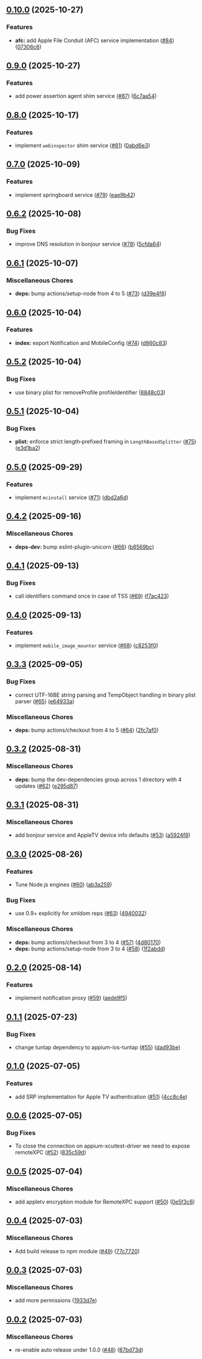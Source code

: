 ## [0.10.0](https://github.com/appium/appium-ios-remotexpc/compare/v0.9.0...v0.10.0) (2025-10-27)

### Features

* **afc:** add Apple File Conduit (AFC) service implementation ([#84](https://github.com/appium/appium-ios-remotexpc/issues/84)) ([07306c6](https://github.com/appium/appium-ios-remotexpc/commit/07306c611756c206ac07fed6917c70bfc9032757))

## [0.9.0](https://github.com/appium/appium-ios-remotexpc/compare/v0.8.0...v0.9.0) (2025-10-27)

### Features

* add power assertion agent shim service ([#87](https://github.com/appium/appium-ios-remotexpc/issues/87)) ([6c7aa54](https://github.com/appium/appium-ios-remotexpc/commit/6c7aa54be2aff1f2dadaf13250c59583a2e0617c))

## [0.8.0](https://github.com/appium/appium-ios-remotexpc/compare/v0.7.0...v0.8.0) (2025-10-17)

### Features

* implement `webinspector` shim service ([#81](https://github.com/appium/appium-ios-remotexpc/issues/81)) ([0abd6e3](https://github.com/appium/appium-ios-remotexpc/commit/0abd6e32ba3f6abdbc238bde7201abf96646cbcc))

## [0.7.0](https://github.com/appium/appium-ios-remotexpc/compare/v0.6.2...v0.7.0) (2025-10-09)

### Features

* implement springboard service  ([#79](https://github.com/appium/appium-ios-remotexpc/issues/79)) ([eae9b42](https://github.com/appium/appium-ios-remotexpc/commit/eae9b427dfb644a8b67f8eb76505d4aba7094311))

## [0.6.2](https://github.com/appium/appium-ios-remotexpc/compare/v0.6.1...v0.6.2) (2025-10-08)

### Bug Fixes

* improve DNS resolution in bonjour service ([#78](https://github.com/appium/appium-ios-remotexpc/issues/78)) ([5cfda64](https://github.com/appium/appium-ios-remotexpc/commit/5cfda643f9e00de3d7e6da51f757ebb90e661757))

## [0.6.1](https://github.com/appium/appium-ios-remotexpc/compare/v0.6.0...v0.6.1) (2025-10-07)

### Miscellaneous Chores

* **deps:** bump actions/setup-node from 4 to 5 ([#73](https://github.com/appium/appium-ios-remotexpc/issues/73)) ([d39e4f8](https://github.com/appium/appium-ios-remotexpc/commit/d39e4f8817591c4e6ea674fc3bfd7a61dcbff403))

## [0.6.0](https://github.com/appium/appium-ios-remotexpc/compare/v0.5.2...v0.6.0) (2025-10-04)

### Features

* **index:** export Notification and MobileConfig ([#74](https://github.com/appium/appium-ios-remotexpc/issues/74)) ([d860c83](https://github.com/appium/appium-ios-remotexpc/commit/d860c838ad684e4c9d04304c90c0753ebe4bdf35))

## [0.5.2](https://github.com/appium/appium-ios-remotexpc/compare/v0.5.1...v0.5.2) (2025-10-04)

### Bug Fixes

* use binary plist for removeProfile profileIdentifier ([8848c03](https://github.com/appium/appium-ios-remotexpc/commit/8848c0327b1720c7680c9be60f83aeafde9f3c32))

## [0.5.1](https://github.com/appium/appium-ios-remotexpc/compare/v0.5.0...v0.5.1) (2025-10-04)

### Bug Fixes

* **plist:** enforce strict length‑prefixed framing in `LengthBasedSplitter` ([#75](https://github.com/appium/appium-ios-remotexpc/issues/75)) ([e3d1ba2](https://github.com/appium/appium-ios-remotexpc/commit/e3d1ba26bc0553a82e56e8af429dd1c1d1637e88))

## [0.5.0](https://github.com/appium/appium-ios-remotexpc/compare/v0.4.2...v0.5.0) (2025-09-29)

### Features

* implement `mcinstall` service ([#71](https://github.com/appium/appium-ios-remotexpc/issues/71)) ([dbd2a6d](https://github.com/appium/appium-ios-remotexpc/commit/dbd2a6dece3d4994d301b0891fff20af77c1a1f2))

## [0.4.2](https://github.com/appium/appium-ios-remotexpc/compare/v0.4.1...v0.4.2) (2025-09-16)

### Miscellaneous Chores

* **deps-dev:** bump eslint-plugin-unicorn ([#66](https://github.com/appium/appium-ios-remotexpc/issues/66)) ([b8569bc](https://github.com/appium/appium-ios-remotexpc/commit/b8569bc466570a25a75861f98d2b3be841c6387c))

## [0.4.1](https://github.com/appium/appium-ios-remotexpc/compare/v0.4.0...v0.4.1) (2025-09-13)

### Bug Fixes

* call identifiers command once in case of TSS ([#69](https://github.com/appium/appium-ios-remotexpc/issues/69)) ([f7ac423](https://github.com/appium/appium-ios-remotexpc/commit/f7ac4237353a116b96cc3f770268b12b20b2d5c4))

## [0.4.0](https://github.com/appium/appium-ios-remotexpc/compare/v0.3.3...v0.4.0) (2025-09-13)

### Features

* implement `mobile_image_mounter` service ([#68](https://github.com/appium/appium-ios-remotexpc/issues/68)) ([c8253f0](https://github.com/appium/appium-ios-remotexpc/commit/c8253f0dccc16652d68755fa0fc73bdd1711c881))

## [0.3.3](https://github.com/appium/appium-ios-remotexpc/compare/v0.3.2...v0.3.3) (2025-09-05)

### Bug Fixes

* correct UTF-16BE string parsing and TempObject handling in binary plist parser ([#65](https://github.com/appium/appium-ios-remotexpc/issues/65)) ([e64933a](https://github.com/appium/appium-ios-remotexpc/commit/e64933a5126ea796b12fcd001d12cab93a3bb9f8))

### Miscellaneous Chores

* **deps:** bump actions/checkout from 4 to 5 ([#64](https://github.com/appium/appium-ios-remotexpc/issues/64)) ([2fc7af0](https://github.com/appium/appium-ios-remotexpc/commit/2fc7af0c29f774f4dc37339c0825b109d410b815))

## [0.3.2](https://github.com/appium/appium-ios-remotexpc/compare/v0.3.1...v0.3.2) (2025-08-31)

### Miscellaneous Chores

* **deps:** bump the dev-dependencies group across 1 directory with 4 updates ([#62](https://github.com/appium/appium-ios-remotexpc/issues/62)) ([e295d87](https://github.com/appium/appium-ios-remotexpc/commit/e295d8748fa234ff613a9b0ed4730f9ccb28e5ec))

## [0.3.1](https://github.com/appium/appium-ios-remotexpc/compare/v0.3.0...v0.3.1) (2025-08-31)

### Miscellaneous Chores

* add bonjour service and AppleTV device info defaults ([#53](https://github.com/appium/appium-ios-remotexpc/issues/53)) ([a5924f8](https://github.com/appium/appium-ios-remotexpc/commit/a5924f8da8142dfd16219fe40f2421c528f534ce))

## [0.3.0](https://github.com/appium/appium-ios-remotexpc/compare/v0.2.0...v0.3.0) (2025-08-26)

### Features

* Tune Node.js engines ([#60](https://github.com/appium/appium-ios-remotexpc/issues/60)) ([ab3a259](https://github.com/appium/appium-ios-remotexpc/commit/ab3a25966569c4fa07c50aad250c91cf9a837507))

### Bug Fixes

* use 0.9+ explicitly for xmldom reps ([#63](https://github.com/appium/appium-ios-remotexpc/issues/63)) ([4940032](https://github.com/appium/appium-ios-remotexpc/commit/4940032d439e5dd6a4537c8b8dde8ed49be7ebb9))

### Miscellaneous Chores

* **deps:** bump actions/checkout from 3 to 4 ([#57](https://github.com/appium/appium-ios-remotexpc/issues/57)) ([4d80170](https://github.com/appium/appium-ios-remotexpc/commit/4d80170359af0b41edfb11016ecc08aa6867a28c))
* **deps:** bump actions/setup-node from 3 to 4 ([#58](https://github.com/appium/appium-ios-remotexpc/issues/58)) ([1f2abdd](https://github.com/appium/appium-ios-remotexpc/commit/1f2abddc315900825d5a94dd817b234a393e1f85))

## [0.2.0](https://github.com/appium/appium-ios-remotexpc/compare/v0.1.1...v0.2.0) (2025-08-14)

### Features

* implement notification proxy ([#59](https://github.com/appium/appium-ios-remotexpc/issues/59)) ([aede9f5](https://github.com/appium/appium-ios-remotexpc/commit/aede9f55d7c94657b15a5fe20cc221686a941596))

## [0.1.1](https://github.com/appium/appium-ios-remotexpc/compare/v0.1.0...v0.1.1) (2025-07-23)

### Bug Fixes

* change tuntap dependency to appium-ios-tuntap ([#55](https://github.com/appium/appium-ios-remotexpc/issues/55)) ([dad93be](https://github.com/appium/appium-ios-remotexpc/commit/dad93be92c73ab67a028878777d42d31c799288c))

## [0.1.0](https://github.com/appium/appium-ios-remotexpc/compare/v0.0.6...v0.1.0) (2025-07-05)

### Features

* add SRP implementation for Apple TV authentication ([#51](https://github.com/appium/appium-ios-remotexpc/issues/51)) ([4cc8c4e](https://github.com/appium/appium-ios-remotexpc/commit/4cc8c4ef92a689306a903bcc8dd5cfad5b024d7b))

## [0.0.6](https://github.com/appium/appium-ios-remotexpc/compare/v0.0.5...v0.0.6) (2025-07-05)

### Bug Fixes

* To close the connection on appium-xcuitest-driver we need to expose remoteXPC ([#52](https://github.com/appium/appium-ios-remotexpc/issues/52)) ([835c59d](https://github.com/appium/appium-ios-remotexpc/commit/835c59dcf203bb097d71a9c64e42d0888a45ec2a))

## [0.0.5](https://github.com/appium/appium-ios-remotexpc/compare/v0.0.4...v0.0.5) (2025-07-04)

### Miscellaneous Chores

* add appletv encryption module for RemoteXPC support ([#50](https://github.com/appium/appium-ios-remotexpc/issues/50)) ([0e5f3c6](https://github.com/appium/appium-ios-remotexpc/commit/0e5f3c6064bb0dc02f05f9349bac942c4c3bc951))

## [0.0.4](https://github.com/appium/appium-ios-remotexpc/compare/v0.0.3...v0.0.4) (2025-07-03)

### Miscellaneous Chores

* Add build release to npm module ([#49](https://github.com/appium/appium-ios-remotexpc/issues/49)) ([77c7720](https://github.com/appium/appium-ios-remotexpc/commit/77c77201d730e8a501813fc39bf1a768de2bf497))

## [0.0.3](https://github.com/appium/appium-ios-remotexpc/compare/v0.0.2...v0.0.3) (2025-07-03)

### Miscellaneous Chores

* add more permissions ([1933d7e](https://github.com/appium/appium-ios-remotexpc/commit/1933d7e1ce04fceeb90812ea62a2e8083c6d61ed))

## [0.0.2](https://github.com/appium/appium-ios-remotexpc/compare/v0.0.1...v0.0.2) (2025-07-03)

### Miscellaneous Chores

* re-enable auto release under 1.0.0 ([#48](https://github.com/appium/appium-ios-remotexpc/issues/48)) ([87bd73d](https://github.com/appium/appium-ios-remotexpc/commit/87bd73de54c30ed2caef4b6ffc3694fb0b1d3f5e))
